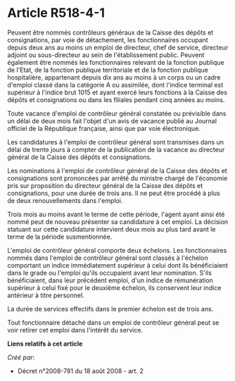 # Article R518-4-1

Peuvent être nommés contrôleurs généraux de la Caisse des dépôts et consignations, par voie de détachement, les
fonctionnaires occupant depuis deux ans au moins un emploi de directeur, chef de service, directeur adjoint ou sous-directeur
au sein de l'établissement public. Peuvent également être nommés les fonctionnaires relevant de la fonction publique de
l'Etat, de la fonction publique territoriale et de la fonction publique hospitalière, appartenant depuis dix ans au moins à
un corps ou un cadre d'emploi classé dans la catégorie A ou assimilée, dont l'indice terminal est supérieur à l'indice brut
1015 et ayant exercé leurs fonctions à la Caisse des dépôts et consignations ou dans les filiales pendant cinq années au
moins.

Toute vacance d'emploi de contrôleur général constatée ou prévisible dans un délai de deux mois fait l'objet d'un avis de
vacance publié au Journal officiel de la République française, ainsi que par voie électronique.

Les candidatures à l'emploi de contrôleur général sont transmises dans un délai de trente jours à compter de la publication
de la vacance au directeur général de la Caisse des dépôts et consignations.

Les nominations à l'emploi de contrôleur général de la Caisse des dépôts et consignations sont prononcées par arrêté du
ministre chargé de l'économie pris sur proposition du directeur général de la Caisse des dépôts et consignations, pour une
durée de trois ans. Il ne peut être procédé à plus de deux renouvellements dans l'emploi.

Trois mois au moins avant le terme de cette période, l'agent ayant ainsi été nommé peut de nouveau présenter sa candidature à
cet emploi. La décision statuant sur cette candidature intervient deux mois au plus tard avant le terme de la période
susmentionnée.

L'emploi de contrôleur général comporte deux échelons. Les fonctionnaires nommés dans l'emploi de contrôleur général sont
classés à l'échelon comportant un indice immédiatement supérieur à celui dont ils bénéficiaient dans le grade ou l'emploi
qu'ils occupaient avant leur nomination. S'ils bénéficiaient, dans leur précédent emploi, d'un indice de rémunération
supérieur à celui fixé pour le deuxième échelon, ils conservent leur indice antérieur à titre personnel.

La durée de services effectifs dans le premier échelon est de trois ans.

Tout fonctionnaire détaché dans un emploi de contrôleur général peut se voir retirer cet emploi dans l'intérêt du service.

**Liens relatifs à cet article**

_Créé par_:

  - Décret n°2008-781 du 18 août 2008 - art. 2
